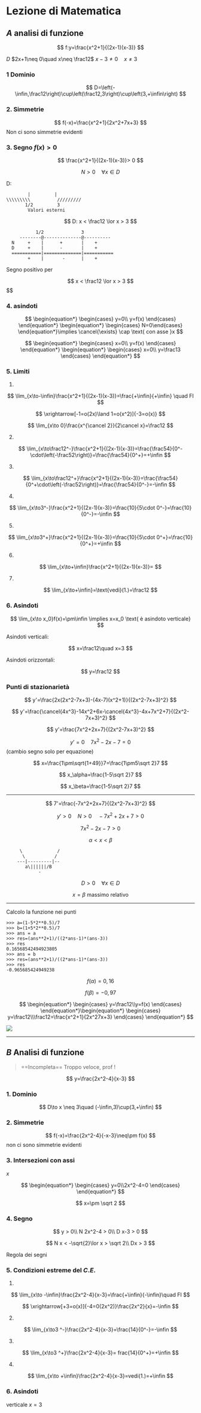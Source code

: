 # Lezione di Matematica
## $A$ analisi di funzione

$$
f:y=\frac{x^2+1}{(2x-1)(x-3)}
$$

$D$   $2x+1\neq 0\quad x\neq \frac12$
$x-3\neq 0 \quad x\neq 3$
### 1 Dominio
$$
D=\left(-\infin,\frac12\right)\cup\left(\frac12,3\right)\cup\left(3,+\infin\right)
$$

### 2. Simmetrie
$$
f(-x)=\frac{x^2+1}{2x^2+7x+3}
$$
Non ci sono simmetrie evidenti

### 3. Segno $f(x)> 0$

$$
\frac{x^2+1}{(2x-1)(x-3)}> 0
$$

$$
N> 0 \quad \forall x \in D
$$

D:

			|         |
	\\\\\\\\\          /////////
	       1/2         3
            Valori esterni		

$$
D: x < \frac12 \lor x  > 3
$$

               1/2              3
         --------@--------------@----------
      N     +    |      +       |    +
      D     +    |      -       |    +
      ===========|==============|===========
            +    |       -      |    +


Segno positivo per 


$$
x < \frac12 \lor x  > 3
$$
$$

### 4. asindoti

$$
\begin{equation*} \begin{cases} 
y=0\\
y=f(x)
\end{cases} \end{equation*}
\begin{equation*} \begin{cases} N=0\end{cases} \end{equation*}\implies \cancel{\exists} \cap \text{ con asse }x
$$

$$
\begin{equation*} \begin{cases} 
x=0\\
y=f(x)
\end{cases} \end{equation*}
\begin{equation*} \begin{cases}
x=0\\
y=\frac13
 \end{cases} \end{equation*}
$$

### 5. Limiti


1.
$$
\lim_{x\to-\infin}\frac{x^2+1}{(2x-1)(x-3)}=\frac{+\infin}{+\infin} \quad FI
$$

$$
\xrightarrow[-1=o(2x)\land 1=o(x^2)]{-3=o(x)}
$$

$$
\lim_{x\to 0}\frac{x^{\cancel 2}}{2\cancel x}=\frac12
$$

2.

$$
\lim_{x\to\frac12^-}\frac{x^2+1}{(2x-1)(x-3)}=\frac{\frac54}{0^-\cdot\left(-\frac52\right)}=\frac{\frac54}{0^+}=+\infin
$$

3.

$$
\lim_{x\to\frac12^+}\frac{x^2+1}{(2x-1)(x-3)}=\frac{\frac54}{0^+\cdot\left(-\frac52\right)}=\frac{\frac54}{0^-}=-\infin
$$

4.
$$
\lim_{x\to3^-}\frac{x^2+1}{(2x-1)(x-3)}=\frac{10}{5\cdot 0^-}=\frac{10}{0^-}=-\infin
$$

5.
$$
\lim_{x\to3^+}\frac{x^2+1}{(2x-1)(x-3)}=\frac{10}{5\cdot 0^+}=\frac{10}{0^+}=+\infin
$$


6.
$$
\lim_{x\to+\infin}\frac{x^2+1}{(2x-1)(x-3)}=
$$

7.

$$
\lim_{x\to+\infin}=\text{vedi}(1.)=\frac12
$$

### 6. Asindoti


$$
\lim_{x\to x_0}f(x)=\pm\infin \implies x=x_0 \text{ è asindoto verticale}
$$

Asindoti verticali:

$$
x=\frac12\quad x=3
$$

Asindoti orizzontali:

$$
y=\frac12
$$

### Punti di stazionarietà

$$
y'=\frac{2x(2x^2-7x+3)-(4x-7)(x^2+1)}{(2x^2-7x+3)^2}
$$

$$
y'=\frac{\cancel{4x^3}-14x^2+6x-\cancel{4x^3}-4x+7x^2+7}{(2x^2-7x+3)^2}
$$

$$
y'=\frac{7x^2+2x+7}{(2x^2-7x+3)^2}
$$

$$
y'=0\quad 7x^2-2x-7=0
$$ (cambio segno solo per equazione)

$$
x=\frac{1\pm\sqrt{1+49}}7=\frac{1\pm5\sqrt 2}7
$$

$$
x_\alpha=\frac{1-5\sqrt 2}7
$$

$$
x_\beta=\frac{1-5\sqrt 2}7
$$


---

$$
7'=\frac{-7x^2+2x+7}{(2x^2-7x+3)^2}
$$

$$
y'> 0\quad N> 0\quad -7x^2+2x+7> 0
$$

$$
7x^2-2x-7> 0
$$

$$
\alpha < x < \beta
$$
  
         \             /
          \           /
		---|---------|--
           a\||||||/B
                -
$$
D> 0 \quad \forall x \in D
$$


$$
x=\beta \text{ massimo relativo }
$$


---
Calcolo la funzione nei punti
```
>>> a=(1-5*2**0.5)/7
>>> b=(1+5*2**0.5)/7
>>> ans = a
>>> res=(ans**2+1)/((2*ans-1)*(ans-3))
>>> res
0.16568542494923805
>>> ans = b
>>> res=(ans**2+1)/((2*ans-1)*(ans-3))
>>> res
-0.965685424949238
```
$$
f(\alpha)=0,16
$$

$$
f(\beta)=-0,97
$$


$$
\begin{equation*} \begin{cases} 
y=\frac12\\y=f(x)
\end{cases} \end{equation*}\begin{equation*} \begin{cases} 
y=\frac12\\\frac12=\frac{x^2+1}{2x^27x+3}
\end{cases} \end{equation*}
$$

![](https://i.imgur.com/WUQIk2Q.jpg)


---


## $B$ Analisi di funzione

> ==Incompleta==
> Troppo veloce, prof !

$$
y=\frac{2x^2-4}{x-3}
$$

### 1. Dominio

$$
D\to x \neq 3\quad (-\infin,3)\cup(3,+\infin)
$$

### 2. Simmetrie

$$
f(-x)=\frac{2x^2-4}{-x-3}\neq\pm f(x)
$$
non ci sono simmetrie evidenti

### 3. Intersezioni con assi

$x$

$$
\begin{equation*} \begin{cases} y=0\\2x^2-4=0 \end{cases} \end{equation*}
$$

$$
x=\pm \sqrt 2
$$

### 4. Segno
$$
y > 0\\
N 2x^2-4 > 0\\
D x-3 > 0
$$


$$
N x < -\sqrt{2}\lor x > \sqrt 2\\
Dx > 3
$$

Regola dei segni

### 5. Condizioni estreme del $C.E.$

1.
$$
\lim_{x\to -\infin}\frac{2x^2-4}{x-3}=\frac{+\infin}{-\infin}\quad FI
$$

$$
\xrightarrow[+3=o(x)]{-4=0(2x^2)}\frac{2x^2}{x}=-\infin
$$

2.
$$
\lim_{x\to3 ^-}\frac{2x^2-4}{x-3}=\frac{14}{0^-}=-\infin
$$

3.

$$
\lim_{x\to3 ^+}\frac{2x^2-4}{x-3}=	frac{14}{0^+}=+\infin
$$

4.

$$
\lim_{x\to +\infin}\frac{2x^2-4}{x-3}=vedi(1.)=+\infin
$$

### 6. Asindoti 

verticale $x=3$
<!--stackedit_data:
eyJoaXN0b3J5IjpbLTMwNjU3NDc0NywxMzMxODYwMjYyXX0=
-->